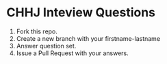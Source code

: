 # CHHJ Inteview Questions

1) Fork this repo.
2) Create a new branch with your firstname-lastname
2) Answer question set.
3) Issue a Pull Request with your answers.
